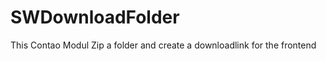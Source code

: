 SWDownloadFolder
================

This Contao Modul Zip a folder and create a downloadlink for the frontend

